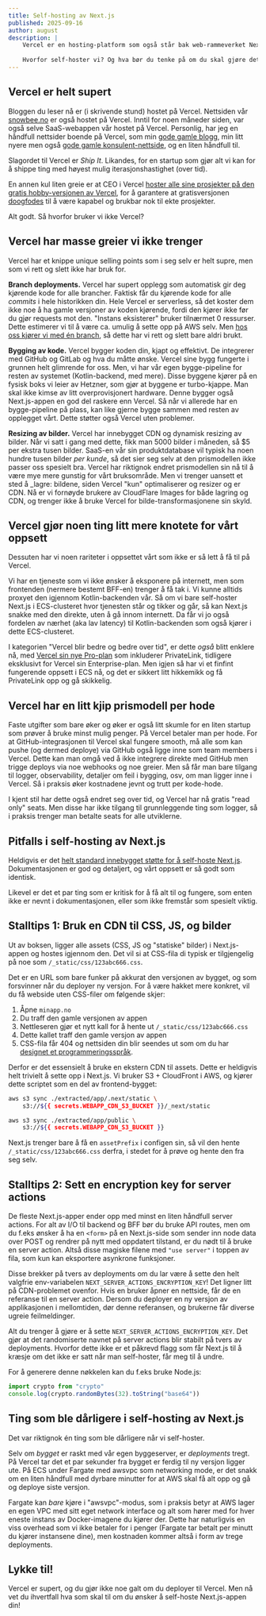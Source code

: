 ```yaml
---
title: Self-hosting av Next.js
published: 2025-09-16
author: august
description: |
    Vercel er en hosting-platform som også står bak web-rammeverket Next.js. De fleste som bruker Next.js går for Vercel, men ikke vi! Vi har valgt å self-hoste Next.js i AWS i stedet for.
    
    Hvorfor self-hoster vi? Og hva bør du tenke på om du skal gjøre det samme?
---
```


## Vercel er helt supert

Bloggen du leser nå er (i skrivende stund) hostet på Vercel. Nettsiden vår [snowbee.no](https://www.snowbee.no) er også hostet på Vercel. Inntil for noen måneder siden, var også selve SaaS-webappen vår hostet på Vercel. Personlig, har jeg en håndfull nettsider boende på Vercel, som min [gode gamle blogg](https://www.augustl.com), min litt nyere men også [gode gamle konsulent-nettside](https://www.crud.business), og en liten håndfull til.

Slagordet til Vercel er _Ship It_. Likandes, for en startup som gjør alt vi kan for å shippe ting med høyest mulig iterasjonshastighet (over tid).

En annen kul liten greie er at CEO i Vercel [hoster alle sine prosjekter på den gratis hobby-versjonen av Vercel](https://x.com/rauchg/status/1868310015247048862), for å garantere at gratisversjonen [doogfodes](https://en.wikipedia.org/wiki/Eating_your_own_dog_food) til å være kapabel og brukbar nok til ekte prosjekter.

Alt godt. Så hvorfor bruker vi ikke Vercel?

## Vercel har masse greier vi ikke trenger

Vercel har et knippe unique selling points som i seg selv er helt supre, men som vi rett og slett ikke har bruk for.

**Branch deployments.** Vercel har supert opplegg som automatisk gir deg kjørende kode for alle brancher. Faktisk får du kjørende kode for alle *commits* i hele historikken din. Hele Vercel er serverless, så det koster dem ikke noe å ha gamle versjoner av koden kjørende, fordi den kjører ikke før du gjør requests mot den. "Instans eksisterer" bruker tilnærmet 0 ressurser. Dette estimerer vi til å være ca. umulig å sette opp på AWS selv. Men [hos oss kjører vi med én branch](/2025-bare-en-branch), så dette har vi rett og slett bare aldri brukt.

**Bygging av kode.** Vercel bygger koden din, kjapt og effektivt. De integrerer med GitHub og GitLab og hva du måtte ønske. Vercel sine bygg fungerte i grunnen helt glimrende for oss. Men, vi har vår egen bygge-pipeline for resten av systemet (Kotlin-backend, med mere). Disse byggene kjører på en fysisk boks vi leier av Hetzner, som gjør at byggene er turbo-kjappe. Man skal ikke kimse av litt overprovisjonert hardware. Denne bygger også Next.js-appen en god del raskere enn Vercel. Så når vi allerede har en bygge-pipeline på plass, kan like gjerne bygge sammen med resten av opplegget vårt. Dette støtter også Vercel uten problemer.

**Resizing av bilder.** Vercel har innebygget CDN og dynamisk resizing av bilder. Når vi satt i gang med dette, fikk man 5000 bilder i måneden, så $5 per ekstra tusen bilder. SaaS-en vår sin produktdatabase vil typisk ha noen hundre tusen bilder *per kunde*, så det sier seg selv at den prismodellen ikke passer oss spesielt bra. Vercel har riktignok endret prismodellen sin nå til å være mye mere gunstig for vårt bruksområde. Men vi trenger uansett et sted å _lagre: bildene, siden Vercel "kun" optimaliserer og resizer og er CDN. Nå er vi fornøyde brukere av CloudFlare Images for både lagring og CDN, og trenger ikke å bruke Vercel for bilde-transformasjonene sin skyld.

## Vercel gjør noen ting litt mere knotete for vårt oppsett

Dessuten har vi noen rariteter i oppsettet vårt som ikke er så lett å få til på Vercel.

Vi har en tjeneste som vi ikke ønsker å eksponere på internett, men som frontenden (nermere bestemt BFF-en) trenger å få tak i. Vi kunne alltids proxyet den igjennom Kotlin-backenden vår. Så om vi bare self-hoster Next.js i ECS-clusteret hvor tjenesten står og tikker og går, så kan Next.js snakke med den direkte, uten å gå innom internett. Da får vi jo også fordelen av nærhet (aka lav latency) til Kotlin-backenden som også kjører i dette ECS-clusteret.

I kategorien "Vercel blir bedre og bedre over tid", er dette _også_ blitt enklere nå, med [Vercel sin nye Pro-plan](https://vercel.com/blog/new-pro-pricing-plan) som inkluderer PrivateLink, tidligere eksklusivt for Vercel sin Enterprise-plan. Men igjen så har vi et finfint fungerende oppsett i ECS nå, og det er sikkert litt hikkemikk og få PrivateLink opp og gå skikkelig.

## Vercel har en litt kjip prismodell per hode

Faste utgifter som bare øker og øker er også litt skumle for en liten startup som prøver å bruke minst mulig penger. På Vercel betaler man per hode. For at GitHub-integrasjonen til Vercel skal fungere smooth, må alle som kan pushe (og dermed deploye) via GitHub også ligge inne som team members i Vercel. Dette kan man omgå ved å ikke integrere direkte med GitHub men trigge deploys via noe webhooks og noe greier. Men så får man bare tilgang til logger, observability, detaljer om feil i bygging, osv, om man ligger inne i Vercel. Så i praksis øker kostnadene jevnt og trutt per kode-hode.

I kjent stil har dette også endret seg over tid, og Vercel har nå gratis "read only" seats. Men disse har ikke tilgang til grunnleggende ting som logger, så i praksis trenger man betalte seats for alle utviklerne.

## Pitfalls i self-hosting av Next.js

Heldigvis er det [helt standard innebygget støtte for å self-hoste Next.js](https://nextjs.org/docs/app/guides/self-hosting). Dokumentasjonen er god og detaljert, og vårt oppsett er så godt som identisk.

Likevel er det et par ting som er kritisk for å få alt til og fungere, som enten ikke er nevnt i dokumentasjonen, eller som ikke fremstår som spesielt viktig.

## Stalltips 1: Bruk en CDN til CSS, JS, og bilder

Ut av boksen, ligger alle assets (CSS, JS og "statiske" bilder) i Next.js-appen og hostes igjennom den. Det vil si at CSS-fila di typisk er tilgjengelig på noe som `/_static/css/123abc666.css`.

Det er en URL som bare funker på akkurat den versjonen av bygget, og som forsvinner når du deployer ny versjon. For å være hakket mere konkret, vil du få webside uten CSS-filer om følgende skjer:

1. Åpne `minapp.no`
2. Du traff den gamle versjonen av appen
3. Nettleseren gjør et nytt kall for å hente ut `/_static/css/123abc666.css`
4. Dette kallet traff den gamle versjon av appen
5. CSS-fila får 404 og nettsiden din blir seendes ut som om du har [designet et programmeringsspråk](http://www.wall.org/~larry/).

Derfor er det essensielt å bruke en ekstern CDN til assets. Dette er heldigvis helt trivielt å sette opp i Next.js. Vi bruker S3 + CloudFront i AWS, og kjører dette scriptet som en del av frontend-bygget:

```bash
aws s3 sync ./extracted/app/.next/static \
    s3://${{ secrets.WEBAPP_CDN_S3_BUCKET }}/_next/static

aws s3 sync ./extracted/app/public \
    s3://${{ secrets.WEBAPP_CDN_S3_BUCKET }}
```

Next.js trenger bare å få en `assetPrefix` i configen sin, så vil den hente `/_static/css/123abc666.css` derfra, i stedet for å prøve og hente den fra seg selv.

## Stalltips 2: Sett en encryption key for server actions

De fleste Next.js-apper ender opp med minst en liten håndfull server actions. For alt av I/O til backend og BFF bør du bruke API routes, men om du f.eks ønsker å ha en `<form>` på en Next.js-side som sender inn node data over POST og rendrer på nytt med oppdatert tilstand, er du nødt til å bruke en server action. Altså disse magiske filene med `"use server"` i toppen av fila, som kun kan eksportere asynkrone funksjoner.

Disse brekker på tvers av deployments om du lar være å sette den helt valgfrie env-variabelen `NEXT_SERVER_ACTIONS_ENCRYPTION_KEY`! Det ligner litt på CDN-problemet ovenfor. Hvis en bruker åpner en nettside, får de en referanse til en server action. Dersom du deployer en ny versjon av applikasjonen i mellomtiden, dør denne referansen, og brukerne får diverse ugreie feilmeldinger.

Alt du trenger å gjøre er å sette `NEXT_SERVER_ACTIONS_ENCRYPTION_KEY`. Det gjør at det randomiserte navnet på server actions blir stabilt på tvers av deployments. Hvorfor dette ikke er et påkrevd flagg som får Next.js til å kræsje om det ikke er satt når man self-hoster, får meg til å undre.

For å generere denne nøkkelen kan du f.eks bruke Node.js:

```javascript
import crypto from "crypto"
console.log(crypto.randomBytes(32).toString("base64"))
```

## Ting som ble dårligere i self-hosting av Next.js

Det var riktignok én ting som ble dårligere når vi self-hoster.

Selv om _bygget_ er raskt med vår egen byggeserver, er _deployments_ tregt. På Vercel tar det et par sekunder fra bygget er ferdig til ny versjon ligger ute. På ECS under Fargate med awsvpc som networking mode, er det snakk om en liten håndfull med dyrbare minutter for at AWS skal få alt opp og gå og deploye siste versjon.

Fargate kan _bare_ kjøre i "awsvpc"-modus, som i praksis betyr at AWS lager en egen VPC med sitt eget network interface og alt som hører med for hver eneste instans av Docker-imagene du kjører der. Dette har naturligvis en viss overhead som vi ikke betaler for i penger (Fargate tar betalt per minutt du kjører instansene dine), men kostnaden kommer altså i form av trege deployments.

## Lykke til!

Vercel er supert, og du gjør ikke noe galt om du deployer til Vercel. Men nå vet du ihvertfall hva som skal til om du ønsker å self-hoste Next.js-appen din!